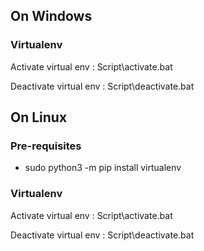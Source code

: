 ## On Windows

### Virtualenv

Activate virtual env : Script\activate.bat

Deactivate virtual env : Script\deactivate.bat

## On Linux

### Pre-requisites

* sudo python3 -m pip install virtualenv

### Virtualenv

Activate virtual env : Script\activate.bat

Deactivate virtual env : Script\deactivate.bat

